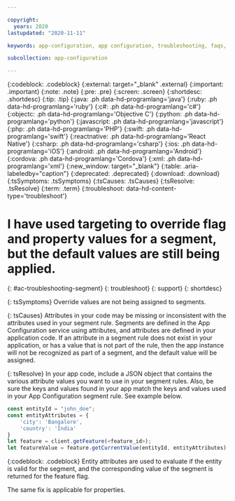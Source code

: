 ```yaml
---

copyright:
  years: 2020
lastupdated: "2020-11-11"

keywords: app-configuration, app configuration, troubleshooting, faqs, Frequently Asked Questions, question,

subcollection: app-configuration

---
```


{:codeblock: .codeblock}
{:external: target="_blank" .external}
{:important: .important}
{:note: .note}
{:pre: .pre}
{:screen: .screen}
{:shortdesc: .shortdesc}
{:tip: .tip}
{:java: .ph data-hd-programlang='java'}
{:ruby: .ph data-hd-programlang='ruby'}
{:c#: .ph data-hd-programlang='c#'}
{:objectc: .ph data-hd-programlang='Objective C'}
{:python: .ph data-hd-programlang='python'}
{:javascript: .ph data-hd-programlang='javascript'}
{:php: .ph data-hd-programlang='PHP'}
{:swift: .ph data-hd-programlang='swift'}
{:reactnative: .ph data-hd-programlang='React Native'}
{:csharp: .ph data-hd-programlang='csharp'}
{:ios: .ph data-hd-programlang='iOS'}
{:android: .ph data-hd-programlang='Android'}
{:cordova: .ph data-hd-programlang='Cordova'}
{:xml: .ph data-hd-programlang='xml'}
{:new_window: target="_blank"}
{:table: .aria-labeledby="caption"}
{:deprecated: .deprecated}
{:download: .download}
{:tsSymptoms: .tsSymptoms}
{:tsCauses: .tsCauses}
{:tsResolve: .tsResolve}
{:term: .term}
{:troubleshoot: data-hd-content-type='troubleshoot'}

#  I have used targeting to override flag and property values for a segment, but the default values are still being applied.  
{: #ac-troubleshooting-segment}
{: troubleshoot}
{: support}
{: shortdesc}

{: tsSymptoms}
Override values are not being assigned to segments. 

{: tsCauses}
Attributes in your code may be missing or inconsistent with the attributes used in your segment rule. Segments are defined in the App Configuration service using attributes, and attributes are defined in your application code. If an attribute in a segment rule does not exist in your application, or has a value that is not part of the rule, then the app instance will not be recognized as part of a segment, and the default value will be assigned.

{: tsResolve}
In your app code, include a JSON object that contains the various attribute values you want to use in your segment rules. Also, be sure the keys and values found in your app match the keys and values used in your App Configuration segment rule. See example below.
```javascript
const entityId = "john_doe";
const entityAttributes = {
    'city': 'Bangalore',
    'country': 'India'
}
let feature = client.getFeature(<feature_id>);
let featureValue = feature.getCurrentValue(entityId, entityAttributes);
```
{:codeblock: .codeblock}
Entity attributes are used to evaluate if the entity is valid for the segment, and the corresponding value of the segment is returned for the feature flag.

The same fix is applicable for properties.
